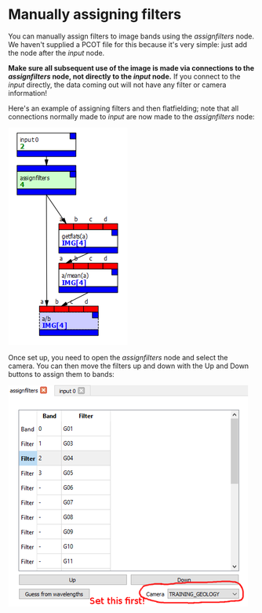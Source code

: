 # Manually assigning filters

You can manually assign filters to image bands using the *assignfilters*
node. We haven't supplied a PCOT file for this because it's very simple:
just add the node after the *input* node. 

**Make sure all subsequent use of the image is made via connections to
the *assignfilters* node, not directly to the *input* node.**
If you connect to the *input* directly, the data coming out will not have
any filter or camera information!

Here's an example of assigning filters and then flatfielding; note that all
connections normally made to *input* are now made to the *assignfilters* node:

![!Assigning filters and flatfielding](screenshots/assignfilters-graph.png)

Once set up, you need to open the *assignfilters* node and select the camera.
You can then move the filters up and down with the Up and Down buttons to
assign them to bands:

![!The assignfilters node](screenshots/assignfilters-node.png)
